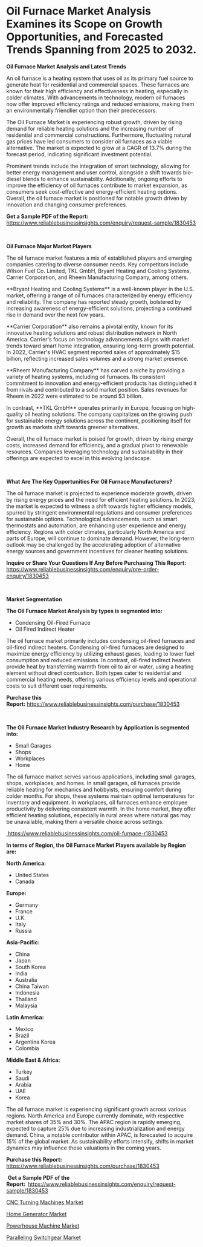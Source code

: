 <p><h1>Oil Furnace Market Analysis Examines its Scope on Growth Opportunities, and Forecasted Trends Spanning from 2025 to 2032.</h1></p><p><strong>Oil Furnace Market Analysis and Latest Trends</strong></p>
<p><p>An oil furnace is a heating system that uses oil as its primary fuel source to generate heat for residential and commercial spaces. These furnaces are known for their high efficiency and effectiveness in heating, especially in colder climates. With advancements in technology, modern oil furnaces now offer improved efficiency ratings and reduced emissions, making them an environmentally friendlier option than their predecessors.</p><p>The Oil Furnace Market is experiencing robust growth, driven by rising demand for reliable heating solutions and the increasing number of residential and commercial constructions. Furthermore, fluctuating natural gas prices have led consumers to consider oil furnaces as a viable alternative. The market is expected to grow at a CAGR of 13.7% during the forecast period, indicating significant investment potential. </p><p>Prominent trends include the integration of smart technology, allowing for better energy management and user control, alongside a shift towards bio-diesel blends to enhance sustainability. Additionally, ongoing efforts to improve the efficiency of oil furnaces contribute to market expansion, as consumers seek cost-effective and energy-efficient heating options. Overall, the oil furnace market is positioned for notable growth driven by innovation and changing consumer preferences.</p></p>
<p><strong>Get a Sample PDF of the Report:&nbsp;</strong> <a href="https://www.reliablebusinessinsights.com/enquiry/request-sample/1830453?utm_campaign=39&utm_medium=2&utm_source=Github&utm_content=ia&utm_term=19022025&utm_id=oil-furnace">https://www.reliablebusinessinsights.com/enquiry/request-sample/1830453</a></p>
<p>&nbsp;</p>
<p><strong>Oil Furnace Major Market Players</strong></p>
<p><p>The oil furnace market features a mix of established players and emerging companies catering to diverse consumer needs. Key competitors include Wilson Fuel Co. Limited, TKL GmbH, Bryant Heating and Cooling Systems, Carrier Corporation, and Rheem Manufacturing Company, among others.</p><p>**Bryant Heating and Cooling Systems** is a well-known player in the U.S. market, offering a range of oil furnaces characterized by energy efficiency and reliability. The company has reported steady growth, bolstered by increasing awareness of energy-efficient solutions, projecting a continued rise in demand over the next few years.</p><p>**Carrier Corporation** also remains a pivotal entity, known for its innovative heating solutions and robust distribution network in North America. Carrier's focus on technology advancements aligns with market trends toward smart home integration, ensuring long-term growth potential. In 2022, Carrier's HVAC segment reported sales of approximately $15 billion, reflecting increased sales volumes and a strong market presence.</p><p>**Rheem Manufacturing Company** has carved a niche by providing a variety of heating systems, including oil furnaces. Its consistent commitment to innovation and energy-efficient products has distinguished it from rivals and contributed to a solid market position. Sales revenues for Rheem in 2022 were estimated to be around $3 billion.</p><p>In contrast, **TKL GmbH** operates primarily in Europe, focusing on high-quality oil heating solutions. The company capitalizes on the growing push for sustainable energy solutions across the continent, positioning itself for growth as markets shift towards greener alternatives.</p><p>Overall, the oil furnace market is poised for growth, driven by rising energy costs, increased demand for efficiency, and a gradual pivot to renewable resources. Companies leveraging technology and sustainability in their offerings are expected to excel in this evolving landscape.</p></p>
<p>&nbsp;</p>
<p><strong>What Are The Key Opportunities For Oil Furnace Manufacturers?</strong></p>
<p><p>The oil furnace market is projected to experience moderate growth, driven by rising energy prices and the need for efficient heating solutions. In 2023, the market is expected to witness a shift towards higher efficiency models, spurred by stringent environmental regulations and consumer preferences for sustainable options. Technological advancements, such as smart thermostats and automation, are enhancing user experience and energy efficiency. Regions with colder climates, particularly North America and parts of Europe, will continue to dominate demand. However, the long-term outlook may be challenged by the accelerating adoption of alternative energy sources and government incentives for cleaner heating solutions.</p></p>
<p><strong>Inquire or Share Your Questions If Any Before Purchasing This Report:</strong> <a href="https://www.reliablebusinessinsights.com/enquiry/pre-order-enquiry/1830453?utm_campaign=39&utm_medium=2&utm_source=Github&utm_content=ia&utm_term=19022025&utm_id=oil-furnace">https://www.reliablebusinessinsights.com/enquiry/pre-order-enquiry/1830453</a></p>
<p>&nbsp;</p>
<p><strong>Market Segmentation</strong></p>
<p><strong>The Oil Furnace Market Analysis by types is segmented into:</strong></p>
<p><ul><li>Condensing Oil-Fired Furnace</li><li>Oil Fired Indirect Heater</li></ul></p>
<p><p>The oil furnace market primarily includes condensing oil-fired furnaces and oil-fired indirect heaters. Condensing oil-fired furnaces are designed to maximize energy efficiency by utilizing exhaust gases, leading to lower fuel consumption and reduced emissions. In contrast, oil-fired indirect heaters provide heat by transferring warmth from oil to air or water, using a heating element without direct combustion. Both types cater to residential and commercial heating needs, offering various efficiency levels and operational costs to suit different user requirements.</p></p>
<p><strong>Purchase this Report:&nbsp;</strong><a href="https://www.reliablebusinessinsights.com/purchase/1830453?utm_campaign=39&utm_medium=2&utm_source=Github&utm_content=ia&utm_term=19022025&utm_id=oil-furnace">https://www.reliablebusinessinsights.com/purchase/1830453</a></p>
<p>&nbsp;</p>
<p><strong>The Oil Furnace Market Industry Research by Application is segmented into:</strong></p>
<p><ul><li>Small Garages</li><li>Shops</li><li>Workplaces</li><li>Home</li></ul></p>
<p><p>The oil furnace market serves various applications, including small garages, shops, workplaces, and homes. In small garages, oil furnaces provide reliable heating for mechanics and hobbyists, ensuring comfort during colder months. For shops, these systems maintain optimal temperatures for inventory and equipment. In workplaces, oil furnaces enhance employee productivity by delivering consistent warmth. In the home market, they offer efficient heating solutions, especially in rural areas where natural gas may be unavailable, making them a versatile choice across settings.</p></p>
<p><a href="https://www.reliablebusinessinsights.com/oil-furnace-r1830453?utm_campaign=39&utm_medium=2&utm_source=Github&utm_content=ia&utm_term=19022025&utm_id=oil-furnace">&nbsp;https://www.reliablebusinessinsights.com/oil-furnace-r1830453</a></p>
<p><strong>In terms of Region, the Oil Furnace Market Players available by Region are:</strong></p>
<p>
    <p> <strong> North America: </strong>
        <ul>
            <li>United States</li>
            <li>Canada</li>
        </ul>
        </p> 
    <p> <strong> Europe: </strong>
        <ul>
            <li>Germany</li>
            <li>France</li>
            <li>U.K.</li>
            <li>Italy</li>
            <li>Russia</li>
        </ul>
        </p> 
    <p> <strong> Asia-Pacific: </strong>
        <ul>
            <li>China</li>
            <li>Japan</li>
            <li>South Korea</li>
            <li>India</li>
            <li>Australia</li>
            <li>China Taiwan</li>
            <li>Indonesia</li>
            <li>Thailand</li>
            <li>Malaysia</li>
        </ul>
        </p> 
    <p> <strong> Latin America: </strong>
        <ul>
            <li>Mexico</li>
            <li>Brazil</li>
            <li>Argentina Korea</li>
            <li>Colombia</li>
        </ul>
        </p> 
    <p> <strong> Middle East & Africa: </strong>
        <ul>
            <li>Turkey</li>
            <li>Saudi</li>
            <li>Arabia</li>
            <li>UAE</li>
            <li>Korea</li>
        </ul>
    </p>
    </p>
<p><p>The oil furnace market is experiencing significant growth across various regions. North America and Europe currently dominate, with respective market shares of 35% and 30%. The APAC region is rapidly emerging, expected to capture 25% due to increasing industrialization and energy demand. China, a notable contributor within APAC, is forecasted to acquire 15% of the global market. As sustainability efforts intensify, shifts in market dynamics may influence these valuations in the coming years.</p></p>
<p><strong>Purchase this Report: </strong><a href="https://www.reliablebusinessinsights.com/purchase/1830453?utm_campaign=39&utm_medium=2&utm_source=Github&utm_content=ia&utm_term=19022025&utm_id=oil-furnace">https://www.reliablebusinessinsights.com/purchase/1830453</a></p>
<p>&nbsp;<strong>Get a Sample PDF of the Report:&nbsp;&nbsp;</strong><a href="https://www.reliablebusinessinsights.com/enquiry/request-sample/1830453?utm_campaign=39&utm_medium=2&utm_source=Github&utm_content=ia&utm_term=19022025&utm_id=oil-furnace">https://www.reliablebusinessinsights.com/enquiry/request-sample/1830453</a></p>
<p><strong></strong></p>
<p><p><a href="https://github.com/boyertrull4r/Market-Research-Report-List-1/blob/main/cnc-turning-machines-market.md?utm_campaign=39&utm_medium=2&utm_source=Github&utm_content=ia&utm_term=19022025&utm_id=oil-furnace">CNC Turning Machines Market</a></p><p><a href="https://github.com/joshuagarcia509/Market-Research-Report-List-1/blob/main/home-generator-market.md?utm_campaign=39&utm_medium=2&utm_source=Github&utm_content=ia&utm_term=19022025&utm_id=oil-furnace">Home Generator Market</a></p><p><a href="https://github.com/tsiteymargat/Market-Research-Report-List-1/blob/main/powerhouse-machine-market.md?utm_campaign=39&utm_medium=2&utm_source=Github&utm_content=ia&utm_term=19022025&utm_id=oil-furnace">Powerhouse Machine Market</a></p><p><a href="https://github.com/lillybosakoi/Market-Research-Report-List-1/blob/main/paralleling-switchgear-market.md?utm_campaign=39&utm_medium=2&utm_source=Github&utm_content=ia&utm_term=19022025&utm_id=oil-furnace">Paralleling Switchgear Market</a></p></p>